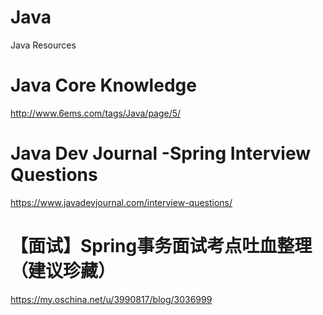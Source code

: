 # Java
Java Resources

Java Core Knowledge
====
http://www.6ems.com/tags/Java/page/5/

Java Dev Journal -Spring Interview Questions
====
https://www.javadevjournal.com/interview-questions/

【面试】Spring事务面试考点吐血整理（建议珍藏）
====
https://my.oschina.net/u/3990817/blog/3036999
